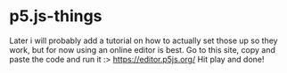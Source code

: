 # p5.js-things

Later i will probably add a tutorial on how to actually set those up so they work, but for now using an online editor is best.
Go to this site, copy and paste the code and run it :>
https://editor.p5js.org/
Hit play and done!
